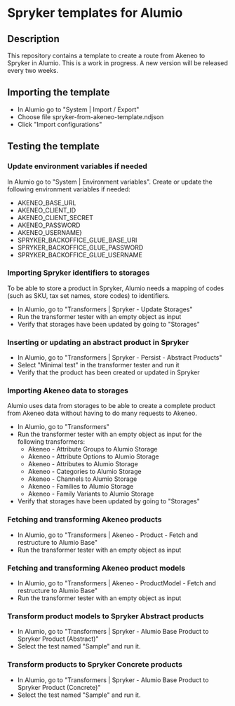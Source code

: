 # Spryker templates for Alumio

## Description

This repository contains a template to create a route from Akeneo to Spryker in Alumio.
This is a work in progress. A new version will be released every two weeks. 

## Importing the template

- In Alumio go to "System | Import / Export"
- Choose file spryker-from-akeneo-template.ndjson
- Click "Import configurations"

## Testing the template

### Update environment variables if needed

In Alumio go to "System | Environment variables". Create or update the following environment variables if needed:

- AKENEO_BASE_URL
- AKENEO_CLIENT_ID
- AKENEO_CLIENT_SECRET
- AKENEO_PASSWORD
- AKENEO_USERNAME}
- SPRYKER_BACKOFFICE_GLUE_BASE_URI
- SPRYKER_BACKOFFICE_GLUE_PASSWORD
- SPRYKER_BACKOFFICE_GLUE_USERNAME

### Importing Spryker identifiers to storages

To be able to store a product in Spryker, Alumio needs a mapping of codes (such as SKU, tax set names, store codes) to
identifiers.

- In Alumio, go to "Transformers | Spryker - Update Storages"
- Run the transformer tester with an empty object as input
- Verify that storages have been updated by going to "Storages"

### Inserting or updating an abstract product in Spryker

- In Alumio, go to "Transformers | Spryker - Persist - Abstract Products"
- Select "Minimal test" in the transformer tester and run it
- Verify that the product has been created or updated in Spryker

### Importing Akeneo data to storages

Alumio uses data from storages to be able to create a complete product from Akeneo data without having to do many
requests to Akeneo.

- In Alumio, go to "Transformers"
- Run the transformer tester with an empty object as input for the following transformers:
  - Akeneo - Attribute Groups to Alumio Storage
  - Akeneo - Attribute Options to Alumio Storage
  - Akeneo - Attributes to Alumio Storage
  - Akeneo - Categories to Alumio Storage
  - Akeneo - Channels to Alumio Storage
  - Akeneo - Families to Alumio Storage
  - Akeneo - Family Variants to Alumio Storage
- Verify that storages have been updated by going to "Storages"

### Fetching and transforming Akeneo products

- In Alumio, go to "Transformers | Akeneo - Product - Fetch and restructure to Alumio Base"
- Run the transformer tester with an empty object as input

### Fetching and transforming Akeneo product models

- In Alumio, go to "Transformers | Akeneo - ProductModel - Fetch and restructure to Alumio Base"
- Run the transformer tester with an empty object as input

### Transform product models to Spryker Abstract products

- In Alumio, go to "Transformers | Spryker - Alumio Base Product to Spryker Product (Abstract)"
- Select the test named "Sample" and run it.

### Transform products to Spryker Concrete products

- In Alumio, go to "Transformers | Spryker - Alumio Base Product to Spryker Product (Concrete)"
- Select the test named "Sample" and run it.